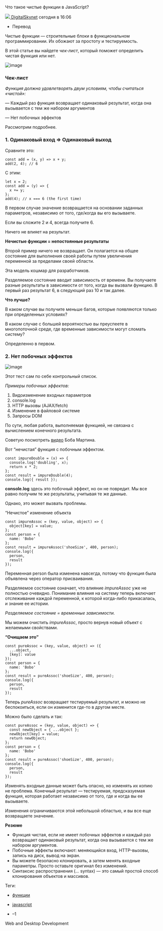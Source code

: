 Что такое чистые функции в JavaScript?

 [![](../_resources/57bdfb9e61f34510878abb023493013a.jpg) DigitalSkynet](https://habr.com/ru/users/DigitalSkynet/ "Автор публикации") сегодня в 16:06

*   Перевод

Чистые функции — строительные блоки в функциональном программировании. Их обожают за простоту и тестируемость.

В этой статье вы найдете _чек-лист_, который поможет определить чистая функция или нет.

![image](../_resources/6aa357ce7ffe4fcf99a0bc2bd2a28cad.jpg)

### Чек-лист

_Функция должна удовлетворять двум условиям, чтобы считаться «чистой»:_

— Каждый раз функция возвращает одинаковый результат, когда она вызывается с тем же набором аргументов  
  
— Нет побочных эффектов

Рассмотрим подробнее.

### 1\. Одинаковый вход => Одинаковый выход

Сравните это:

    const add = (x, y) => x + y;
    add(2, 4); // 6

С этим:

    let x = 2;
    const add = (y) => {
      x += y;
    };
    add(4); // x === 6 (the first time)

В первом случае значение возвращается на основании заданных параметров, независимо от того, где/когда вы его вызываете.

Если вы сложите 2 и 4, всегда получите 6.

Ничего не влияет на результат.

**Нечистые функции = непостоянные результаты**

Второй пример ничего не возвращает. Он полагается на общее состояние для выполнения своей работы путем увеличения переменной за пределами своей области.

Эта модель кошмар для разработчиков.

Разделяемое состояние вводит зависимость от времени. Вы получаете разные результаты в зависимости от того, когда вы вызвали функцию. В первый раз результат 6, в следующий раз 10 и так далее.

**Что лучше?**

В каком случае вы получите меньше багов, которые появляются только при определенных условиях?

В каком случае с большей вероятностью вы преуспеете в многопоточной среде, где временные зависимости могут сломать систему?

Определенно в первом.

### 2\. Нет побочных эффектов

![image](../_resources/1b3de1fd9be441c7a2fc2a97c858fb4b.jpg)

Этот тест сам по себе контрольный список.

_Примеры побочных эффектов:_

1.  Видоизменение входных параметров
2.  console.log
3.  HTTP вызовы (AJAX/fetch)
4.  Изменение в файловой системе
5.  Запросы DOM

По сути, любая работа, выполняемая функцией, не связана с вычислением конечного результата.

Советую посмотреть [видео](https://www.youtube.com/watch?time_continue=950&v=7Zlp9rKHGD4) Боба Мартина.

Вот “нечистая” функция с побочным эффектом.

    const impureDouble = (x) => {
      console.log('doubling', x);
      return x * 2;
    };
    const result = impureDouble(4);
    console.log({ result });

**console.log** здесь это побочный эффект, но он не повредит. Мы все равно получим те же результаты, учитывая те же данные.

Однако, это может вызвать проблемы.

“Нечистое” изменение объекта

    const impureAssoc = (key, value, object) => {
      object[key] = value;
    };
    const person = {
      name: 'Bobo'
    };
    const result = impureAssoc('shoeSize', 400, person);
    console.log({
      person,
      result
    });

Переменная person была изменена навсегда, потому что функция была объявлена через оператор присваивания.

Разделяемое состояние означает, что влияние _impureAssoc_ уже не полностью очевидно. Понимание влияния на систему теперь включает отслеживание каждой переменной, к которой когда-либо прикасалась, и знание ее истории.

_Разделяемое состояние = временные зависимости._

Мы можем очистить _impureAssoc_, просто вернув новый объект с желаемыми свойствами.

**“Очищаем это”**

    const pureAssoc = (key, value, object) => ({
      ...object,
      [key]: value
    });
    const person = {
      name: 'Bobo'
    };
    const result = pureAssoc('shoeSize', 400, person);
    console.log({
      person,
      result
    });

Теперь _pureAssoc_ возвращает тестируемый результат, и можно не беспокоиться, если он изменится где-то в другом месте.

Можно было сделать и так:

    const pureAssoc = (key, value, object) => {
      const newObject = { ...object };
      newObject[key] = value;
      return newObject;
    };
    const person = {
      name: 'Bobo'
    };
    const result = pureAssoc('shoeSize', 400, person);
    console.log({
      person,
      result
    });

Изменять входные данные может быть опасно, но изменять их копию не проблема. Конечный результат — тестируемая, предсказуемая функция, которая работает независимо от того, где и когда вы ее вызываете.

Изменения ограничиваются этой небольшой областью, и вы все еще возвращаете значение.

**Резюме**

*   Функция чистая, если не имеет побочных эффектов и каждый раз возвращает одинаковый результат, когда она вызывается с тем же набором аргументов.
*   Побочные эффекты включают: меняющийся вход, HTTP-вызовы, запись на диск, вывод на экран.
*   Вы можете безопасно клонировать, а затем менять входные параметры. Просто оставьте оригинал без изменений.
*   Синтаксис распространения (… syntax) — это самый простой способ клонирования объектов и массивов.

Теги:

*   [функции](https://habr.com/ru/search/?q=%5B%D1%84%D1%83%D0%BD%D0%BA%D1%86%D0%B8%D0%B8%5D&target_type=posts)
*   [javascript](https://habr.com/ru/search/?q=%5Bjavascript%5D&target_type=posts)

*   –1
    

Web and Desktop Development